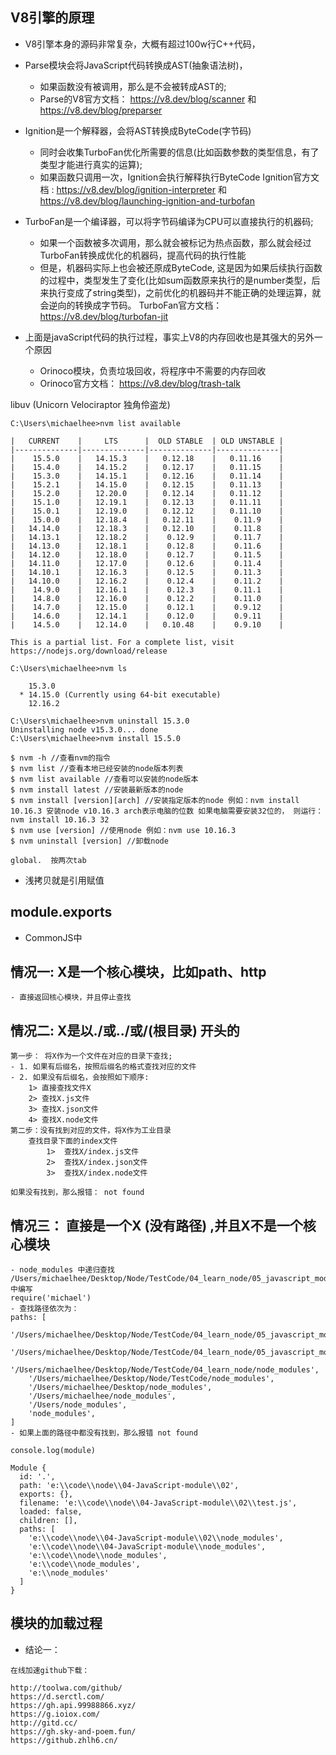 ## V8引擎的原理

- V8引擎本身的源码非常复杂，大概有超过100w行C++代码，
- Parse模块会将JavaScript代码转换成AST(抽象语法树)， 
    - 如果函数没有被调用，那么是不会被转成AST的;
    - Parse的V8官方文档：  https://v8.dev/blog/scanner 和 https://v8.dev/blog/preparser

- Ignition是一个解释器，会将AST转换成ByteCode(字节码)
    - 同时会收集TurboFan优化所需要的信息(比如函数参数的类型信息，有了类型才能进行真实的运算);
    - 如果函数只调用一次，Ignition会执行解释执行ByteCode
    Ignition官方文档 :  https://v8.dev/blog/ignition-interpreter 和 https://v8.dev/blog/launching-ignition-and-turbofan
                        

- TurboFan是一个编译器，可以将字节码编译为CPU可以直接执行的机器码;
    - 如果一个函数被多次调用，那么就会被标记为热点函数，那么就会经过TurboFan转换成优化的机器码，提高代码的执行性能
    - 但是，机器码实际上也会被还原成ByteCode, 这是因为如果后续执行函数的过程中，类型发生了变化(比如sum函数原来执行的是number类型，后来执行变成了string类型)，之前优化的机器码并不能正确的处理运算，就会逆向的转换成字节码。
    TurboFan官方文档： https://v8.dev/blog/turbofan-jit

- 上面是javaScript代码的执行过程，事实上V8的内存回收也是其强大的另外一个原因
    - Orinoco模块，负责垃圾回收，将程序中不需要的内存回收
    - Orinoco官方文档： https://v8.dev/blog/trash-talk

libuv (Unicorn Velociraptor  独角伶盗龙)

```
C:\Users\michaelhee>nvm list available

|   CURRENT    |     LTS      |  OLD STABLE  | OLD UNSTABLE |
|--------------|--------------|--------------|--------------|
|    15.5.0    |   14.15.3    |   0.12.18    |   0.11.16    |
|    15.4.0    |   14.15.2    |   0.12.17    |   0.11.15    |
|    15.3.0    |   14.15.1    |   0.12.16    |   0.11.14    |
|    15.2.1    |   14.15.0    |   0.12.15    |   0.11.13    |
|    15.2.0    |   12.20.0    |   0.12.14    |   0.11.12    |
|    15.1.0    |   12.19.1    |   0.12.13    |   0.11.11    |
|    15.0.1    |   12.19.0    |   0.12.12    |   0.11.10    |
|    15.0.0    |   12.18.4    |   0.12.11    |    0.11.9    |
|   14.14.0    |   12.18.3    |   0.12.10    |    0.11.8    |
|   14.13.1    |   12.18.2    |    0.12.9    |    0.11.7    |
|   14.13.0    |   12.18.1    |    0.12.8    |    0.11.6    |
|   14.12.0    |   12.18.0    |    0.12.7    |    0.11.5    |
|   14.11.0    |   12.17.0    |    0.12.6    |    0.11.4    |
|   14.10.1    |   12.16.3    |    0.12.5    |    0.11.3    |
|   14.10.0    |   12.16.2    |    0.12.4    |    0.11.2    |
|    14.9.0    |   12.16.1    |    0.12.3    |    0.11.1    |
|    14.8.0    |   12.16.0    |    0.12.2    |    0.11.0    |
|    14.7.0    |   12.15.0    |    0.12.1    |    0.9.12    |
|    14.6.0    |   12.14.1    |    0.12.0    |    0.9.11    |
|    14.5.0    |   12.14.0    |   0.10.48    |    0.9.10    |

This is a partial list. For a complete list, visit https://nodejs.org/download/release

C:\Users\michaelhee>nvm ls

    15.3.0
  * 14.15.0 (Currently using 64-bit executable)
    12.16.2

C:\Users\michaelhee>nvm uninstall 15.3.0
Uninstalling node v15.3.0... done
C:\Users\michaelhee>nvm install 15.5.0
```

```
$ nvm -h //查看nvm的指令
$ nvm list //查看本地已经安装的node版本列表
$ nvm list available //查看可以安装的node版本
$ nvm install latest //安装最新版本的node
$ nvm install [version][arch] //安装指定版本的node 例如：nvm install 10.16.3 安装node v10.16.3 arch表示电脑的位数 如果电脑需要安装32位的， 则运行：nvm install 10.16.3 32
$ nvm use [version] //使用node 例如：nvm use 10.16.3
$ nvm uninstall [version] //卸载node
```

```
global.  按两次tab
```

- 浅拷贝就是引用赋值

## module.exports

- CommonJS中

## 情况一: X是一个核心模块，比如path、http
    - 直接返回核心模块，并且停止查找

## 情况二: X是以./或../或/(根目录) 开头的
    第一步： 将X作为一个文件在对应的目录下查找;
    - 1. 如果有后缀名，按照后缀名的格式查找对应的文件
    - 2. 如果没有后缀名，会按照如下顺序:
        1> 直接查找文件X
        2> 查找X.js文件
        3> 查找X.json文件
        4> 查找X.node文件
    第二步：没有找到对应的文件，将X作为工业目录
        查找目录下面的index文件
            1>  查找X/index.js文件
            2>  查找X/index.json文件
            3>  查找X/index.node文件

    如果没有找到，那么报错： not found

## 情况三： 直接是一个X (没有路径) ,并且X不是一个核心模块
    - node_modules 中递归查找
    /Users/michaelhee/Desktop/Node/TestCode/04_learn_node/05_javascript_module/02_commonjs/main.js中编写
    require('michael')
    - 查找路径依次为：
    paths: [
        '/Users/michaelhee/Desktop/Node/TestCode/04_learn_node/05_javascript_module/02_commonjs/node_modules',
        '/Users/michaelhee/Desktop/Node/TestCode/04_learn_node/05_javascript_module/node_modules',
        '/Users/michaelhee/Desktop/Node/TestCode/04_learn_node/node_modules',
        '/Users/michaelhee/Desktop/Node/TestCode/node_modules',
        '/Users/michaelhee/Desktop/node_modules',
        '/Users/michaelhee/node_modules',
        '/Users/node_modules',
        'node_modules',
    ]
    - 如果上面的路径中都没有找到，那么报错 not found
```
console.log(module)
```

```
Module {
  id: '.',
  path: 'e:\\code\\node\\04-JavaScript-module\\02',
  exports: {},
  filename: 'e:\\code\\node\\04-JavaScript-module\\02\\test.js',
  loaded: false,
  children: [],
  paths: [
    'e:\\code\\node\\04-JavaScript-module\\02\\node_modules',
    'e:\\code\\node\\04-JavaScript-module\\node_modules',
    'e:\\code\\node\\node_modules',
    'e:\\code\\node_modules',
    'e:\\node_modules'
  ]
}
```

## 模块的加载过程

- 结论一： 


```
在线加速github下载：

http://toolwa.com/github/
https://d.serctl.com/
https://gh.api.99988866.xyz/
https://g.ioiox.com/
http://gitd.cc/
https://gh.sky-and-poem.fun/
https://github.zhlh6.cn/
```